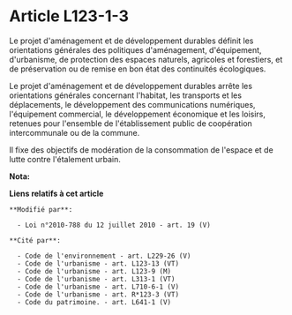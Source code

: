 # Article L123-1-3

Le projet d'aménagement et de développement durables définit les orientations générales des politiques d'aménagement,
d'équipement, d'urbanisme, de protection des espaces naturels, agricoles et forestiers, et de préservation ou de remise en
bon état des continuités écologiques. 

Le projet d'aménagement et de développement durables arrête les orientations générales concernant l'habitat, les transports
et les déplacements, le développement des communications numériques, l'équipement commercial, le développement économique et
les loisirs, retenues pour l'ensemble de l'établissement public de coopération intercommunale ou de la commune. 

Il fixe des objectifs de modération de la consommation de l'espace et de lutte contre l'étalement urbain.

**Nota:**



**Liens relatifs à cet article**

	**Modifié par**:

	  - Loi n°2010-788 du 12 juillet 2010 - art. 19 (V)

	**Cité par**:

	  - Code de l'environnement - art. L229-26 (V)
	  - Code de l'urbanisme - art. L123-13 (VT)
	  - Code de l'urbanisme - art. L123-9 (M)
	  - Code de l'urbanisme - art. L313-1 (VT)
	  - Code de l'urbanisme - art. L710-6-1 (V)
	  - Code de l'urbanisme - art. R*123-3 (VT)
	  - Code du patrimoine. - art. L641-1 (V)
